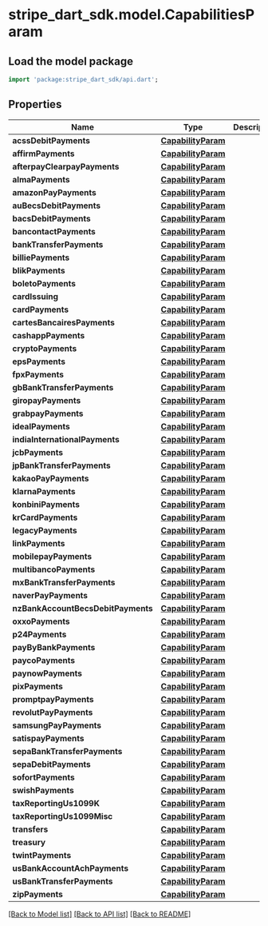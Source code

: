 # stripe_dart_sdk.model.CapabilitiesParam

## Load the model package
```dart
import 'package:stripe_dart_sdk/api.dart';
```

## Properties
Name | Type | Description | Notes
------------ | ------------- | ------------- | -------------
**acssDebitPayments** | [**CapabilityParam**](CapabilityParam.md) |  | [optional] 
**affirmPayments** | [**CapabilityParam**](CapabilityParam.md) |  | [optional] 
**afterpayClearpayPayments** | [**CapabilityParam**](CapabilityParam.md) |  | [optional] 
**almaPayments** | [**CapabilityParam**](CapabilityParam.md) |  | [optional] 
**amazonPayPayments** | [**CapabilityParam**](CapabilityParam.md) |  | [optional] 
**auBecsDebitPayments** | [**CapabilityParam**](CapabilityParam.md) |  | [optional] 
**bacsDebitPayments** | [**CapabilityParam**](CapabilityParam.md) |  | [optional] 
**bancontactPayments** | [**CapabilityParam**](CapabilityParam.md) |  | [optional] 
**bankTransferPayments** | [**CapabilityParam**](CapabilityParam.md) |  | [optional] 
**billiePayments** | [**CapabilityParam**](CapabilityParam.md) |  | [optional] 
**blikPayments** | [**CapabilityParam**](CapabilityParam.md) |  | [optional] 
**boletoPayments** | [**CapabilityParam**](CapabilityParam.md) |  | [optional] 
**cardIssuing** | [**CapabilityParam**](CapabilityParam.md) |  | [optional] 
**cardPayments** | [**CapabilityParam**](CapabilityParam.md) |  | [optional] 
**cartesBancairesPayments** | [**CapabilityParam**](CapabilityParam.md) |  | [optional] 
**cashappPayments** | [**CapabilityParam**](CapabilityParam.md) |  | [optional] 
**cryptoPayments** | [**CapabilityParam**](CapabilityParam.md) |  | [optional] 
**epsPayments** | [**CapabilityParam**](CapabilityParam.md) |  | [optional] 
**fpxPayments** | [**CapabilityParam**](CapabilityParam.md) |  | [optional] 
**gbBankTransferPayments** | [**CapabilityParam**](CapabilityParam.md) |  | [optional] 
**giropayPayments** | [**CapabilityParam**](CapabilityParam.md) |  | [optional] 
**grabpayPayments** | [**CapabilityParam**](CapabilityParam.md) |  | [optional] 
**idealPayments** | [**CapabilityParam**](CapabilityParam.md) |  | [optional] 
**indiaInternationalPayments** | [**CapabilityParam**](CapabilityParam.md) |  | [optional] 
**jcbPayments** | [**CapabilityParam**](CapabilityParam.md) |  | [optional] 
**jpBankTransferPayments** | [**CapabilityParam**](CapabilityParam.md) |  | [optional] 
**kakaoPayPayments** | [**CapabilityParam**](CapabilityParam.md) |  | [optional] 
**klarnaPayments** | [**CapabilityParam**](CapabilityParam.md) |  | [optional] 
**konbiniPayments** | [**CapabilityParam**](CapabilityParam.md) |  | [optional] 
**krCardPayments** | [**CapabilityParam**](CapabilityParam.md) |  | [optional] 
**legacyPayments** | [**CapabilityParam**](CapabilityParam.md) |  | [optional] 
**linkPayments** | [**CapabilityParam**](CapabilityParam.md) |  | [optional] 
**mobilepayPayments** | [**CapabilityParam**](CapabilityParam.md) |  | [optional] 
**multibancoPayments** | [**CapabilityParam**](CapabilityParam.md) |  | [optional] 
**mxBankTransferPayments** | [**CapabilityParam**](CapabilityParam.md) |  | [optional] 
**naverPayPayments** | [**CapabilityParam**](CapabilityParam.md) |  | [optional] 
**nzBankAccountBecsDebitPayments** | [**CapabilityParam**](CapabilityParam.md) |  | [optional] 
**oxxoPayments** | [**CapabilityParam**](CapabilityParam.md) |  | [optional] 
**p24Payments** | [**CapabilityParam**](CapabilityParam.md) |  | [optional] 
**payByBankPayments** | [**CapabilityParam**](CapabilityParam.md) |  | [optional] 
**paycoPayments** | [**CapabilityParam**](CapabilityParam.md) |  | [optional] 
**paynowPayments** | [**CapabilityParam**](CapabilityParam.md) |  | [optional] 
**pixPayments** | [**CapabilityParam**](CapabilityParam.md) |  | [optional] 
**promptpayPayments** | [**CapabilityParam**](CapabilityParam.md) |  | [optional] 
**revolutPayPayments** | [**CapabilityParam**](CapabilityParam.md) |  | [optional] 
**samsungPayPayments** | [**CapabilityParam**](CapabilityParam.md) |  | [optional] 
**satispayPayments** | [**CapabilityParam**](CapabilityParam.md) |  | [optional] 
**sepaBankTransferPayments** | [**CapabilityParam**](CapabilityParam.md) |  | [optional] 
**sepaDebitPayments** | [**CapabilityParam**](CapabilityParam.md) |  | [optional] 
**sofortPayments** | [**CapabilityParam**](CapabilityParam.md) |  | [optional] 
**swishPayments** | [**CapabilityParam**](CapabilityParam.md) |  | [optional] 
**taxReportingUs1099K** | [**CapabilityParam**](CapabilityParam.md) |  | [optional] 
**taxReportingUs1099Misc** | [**CapabilityParam**](CapabilityParam.md) |  | [optional] 
**transfers** | [**CapabilityParam**](CapabilityParam.md) |  | [optional] 
**treasury** | [**CapabilityParam**](CapabilityParam.md) |  | [optional] 
**twintPayments** | [**CapabilityParam**](CapabilityParam.md) |  | [optional] 
**usBankAccountAchPayments** | [**CapabilityParam**](CapabilityParam.md) |  | [optional] 
**usBankTransferPayments** | [**CapabilityParam**](CapabilityParam.md) |  | [optional] 
**zipPayments** | [**CapabilityParam**](CapabilityParam.md) |  | [optional] 

[[Back to Model list]](../README.md#documentation-for-models) [[Back to API list]](../README.md#documentation-for-api-endpoints) [[Back to README]](../README.md)


